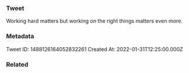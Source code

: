 ### Tweet
Working hard matters but working on the right things matters even more.

### Metadata
Tweet ID: 1488126164052832261
Created At: 2022-01-31T12:25:00.000Z

### Related

